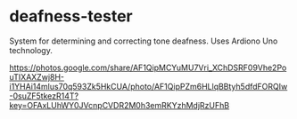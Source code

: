 # deafness-tester
System for determining and correcting tone deafness. Uses Ardiono Uno technology.

https://photos.google.com/share/AF1QipMCYuMU7Vri_XChDSRF09Vhe2PouTIXAXZwj8H-i1YHAi14mlus70q593Zk5HkCUA/photo/AF1QipPZm6HLlqBBtyh5dfdFORQIw-0suZF5tkezR14T?key=OFAxLUhWY0JVcnpCVDR2M0h3emRKYzhMdjRzUFhB
